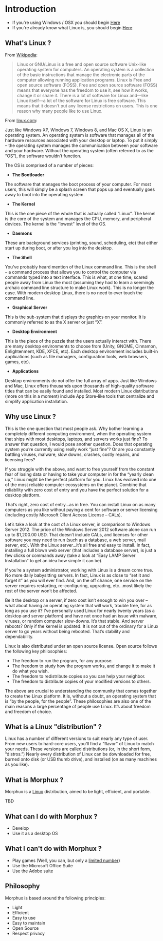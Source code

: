 # Introduction

- If you're using Windows / OSX you should begin [Here](#whats-linux)
- If you're already know what Linux is, you should begin [Here](#what-is-morphux)


## What's Linux ?

From [Wikipedia](https://en.wikipedia.org/wiki/Linux):
> Linux or GNU/Linux is a free and open source software Unix-like operating
> system for computers.
> An operating system is a collection of the basic
> instructions that manage the electronic parts of the computer allowing
> running application programs. Linux is Free and open source software (FOSS).
> Free and open source software (FOSS) means that everyone has the freedom to
> use it, see how it works, change it or share it.
> There is a lot of software for Linux and—like Linux itself—a lot of the
> software for Linux is free software. This means that it doesn't put any
> license restrictions on users. This is one reason why many people like
> to use Linux.

From [linux.com](https://www.linux.com/what-is-linux):

Just like Windows XP, Windows 7, Windows 8, and Mac OS X, Linux is an
operating system. An operating system is software that manages all of the
hardware resources associated with your desktop or laptop. To put it simply –
the operating system manages the communication between your software and your
hardware. Without the operating system (often referred to as the “OS”),
the software wouldn’t function.

The OS is comprised of a number of pieces: 

- **The Bootloader**

The software that manages the boot process of your computer.
For most users, this will simply be a splash screen that pops up and eventually
goes away to boot into the operating system.

- **The Kernel**

This is the one piece of the whole that is actually called
“Linux”. The kernel is the core of the system and manages the CPU, memory, and
peripheral devices. The kernel is the “lowest” level of the OS.

- **Daemons**

These are background services (printing, sound, scheduling, etc)
that either start up during boot, or after you log into the desktop.

- **The Shell**

You’ve probably heard mention of the Linux command line. This is
the shell – a command process that allows you to control the computer via
commands typed into a text interface. This is what, at one time, scared people
away from Linux the most (assuming they had to learn a seemingly archaic
command line structure to make Linux work). This is no longer the case. With
modern desktop Linux, there is no need to ever touch the command line.

- **Graphical Server**

This is the sub-system that displays the graphics on your
monitor. It is commonly referred to as the X server or just “X”.

- **Desktop Environment**

This is the piece of the puzzle that the users actually
interact with. There are many desktop environments to choose from (Unity,
GNOME, Cinnamon, Enlightenment, KDE, XFCE, etc). Each desktop environment
includes built-in applications (such as file managers, configuration tools, web
browsers, games, etc).

- **Applications**

 Desktop environments do not offer the full array of apps. Just
like Windows and Mac, Linux offers thousands upon thousands of high-quality
software titles that can be easily found and installed. Most modern Linux
distributions (more on this in a moment) include App Store-like tools that
centralize and simplify application installation.

## Why use Linux ?

This is the one question that most people ask. Why bother learning a completely
different computing environment, when the operating system that ships with most
desktops, laptops, and servers works just fine? To answer that question, I
would pose another question. Does that operating system you’re currently using
really work “just fine”? Or are you constantly battling viruses, malware, slow
downs, crashes, costly repairs, and licensing fees?

If you struggle with the above, and want to free yourself from the constant
fear of losing data or having to take your computer in for the “yearly clean
up,” Linux might be the perfect platform for you. Linux has evolved into one of
the most reliable computer ecosystems on the planet. Combine that reliability
with zero cost of entry and you have the perfect solution for a desktop
platform.

That’s right, zero cost of entry...as in free. You can install Linux on as many
computers as you like without paying a cent for software or server licensing
(including costly Microsoft Client Access License – CALs).

Let’s take a look at the cost of a Linux server, in comparison to Windows
Server 2012. The price of the Windows Server 2012 software alone can run up to
$1,200.00 USD. That doesn’t include CALs, and licenses for other software you
may need to run (such as a database, a web server, mail server, etc). With the
Linux server...it’s all free and easy to install. In fact, installing a full
blown web server (that includes a database server), is just a few clicks or
commands away (take a look at “Easy LAMP Server Installation” to get an idea
how simple it can be).

If you’re a system administrator, working with Linux is a dream come true. No
more daily babysitting servers. In fact, Linux is as close to “set it and
forget it” as you will ever find. And, on the off chance, one service on the
server requires restarting, re-configuring, upgrading, etc...most likely the
rest of the server won’t be affected.

Be it the desktop or a server, if zero cost isn’t enough to win you over – what
about having an operating system that will work, trouble free, for as long as
you use it? I’ve personally used Linux for nearly twenty years (as a desktop
and server platform) and have not once had an issue with malware, viruses, or
random computer slow-downs. It’s that stable. And server reboots? Only if the
kernel is updated. It is not out of the ordinary for a Linux server to go years
without being rebooted. That’s stability and dependability.

Linux is also distributed under an open source license. Open source follows the
following key philosophies:

- The freedom to run the program, for any purpose.
- The freedom to study how the program works, and change it to make it do
what you wish.
- The freedom to redistribute copies so you can help your neighbor.
- The freedom to distribute copies of your modified versions to others.

The above are crucial to understanding the community that comes together to
create the Linux platform. It is, without a doubt, an operating system that is
“by the people, for the people”. These philosophies are also one of the main
reasons a large percentage of people use Linux. It’s about freedom and freedom
of choice.

## What is a Linux "distribution" ?

Linux has a number of different versions to suit nearly any type of user. From
new users to hard-core users, you’ll find a “flavor” of Linux to match your
needs. These versions are called distributions (or, in the short form,
“distros.”) Nearly every distribution of Linux can be downloaded for free,
burned onto disk (or USB thumb drive), and installed (on as many machines as
you like).

## What is Morphux ?
Morphux is a [Linux](https://en.wikipedia.org/wiki/Linux) distribution,
aimed to be light, efficient, and portable.

TBD

## What can I do with Morphux ?

- Develop
- Use it as a desktop OS

## What I can't do with Morphux ?

- Play games (Well, you can, but only a [limited number](link_to_steam_linux))
- Use the Microsoft Office Suite
- Use the Adobe suite

## Philosophy

Morphux is based around the following principles:

- Light
- Efficient
- Easy to use
- Easy to maintain
- Open Source
- Respect privacy
